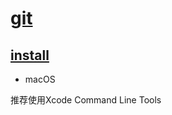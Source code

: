 # [git](https://git-scm.com/doc)

## [install](https://git-scm.com/book/zh/v2/%E8%B5%B7%E6%AD%A5-%E5%AE%89%E8%A3%85-Git)

- macOS

推荐使用Xcode Command Line Tools
